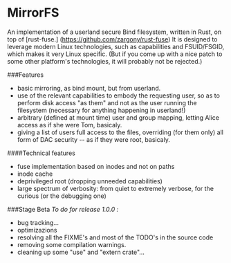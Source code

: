 # MirrorFS
An implementation of a userland secure Bind filesystem, written in Rust, on top of [rust-fuse.] (https://github.com/zargony/rust-fuse)
It is designed to leverage modern Linux technologies, such as capabilities and FSUID/FSGID, which makes it very Linux specific. (But if you come up with a nice patch to some other platform's technologies, it will probably not be rejected.)  

###Features
* basic mirroring, as bind mount, but from userland.
* use of the relevant capabilities to embody the requesting user, so as to perform disk access "as them" and not as the user running the filesystem (necessary for anything happening in userland!)
* arbitrary (defined at mount time) user and group mapping, letting Alice access as if she were Tom, basicaly.
* giving a list of users full access to the files, overriding (for them only) all form of DAC security -- as if they were root, basicaly.  

####Technical features
- fuse implementation based on inodes and not on paths
- inode cache
- deprivileged root (dropping unneeded capabilities)
- large spectrum of verbosity: from quiet to extremely verbose, for the curious (or the debugging one)

###Stage Beta
*To do for release 1.0.0 :*  
- bug tracking...  
- optimizazions  
- resolving all the FIXME's and most of the TODO's in the source code  
- removing some compilation warnings.  
- cleaning up some "use" and "extern crate"...

